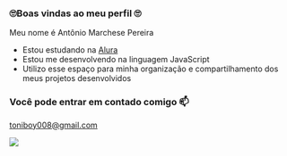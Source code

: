 ### :roll_eyes:Boas vindas ao meu perfil :roll_eyes:

Meu nome é Antônio Marchese Pereira

- Estou estudando na [Alura](https://www.alura.com.br)
- Estou me desenvolvendo na linguagem JavaScript
- Utilizo esse espaço para minha organização e compartilhamento dos meus projetos desenvolvidos

### Você pode entrar em contado comigo :mailbox:

toniboy008@gmail.com

![](https://media1.tenor.com/m/405-_-5Xv6wAAAAd/tusk-act4-jojo.gif)
